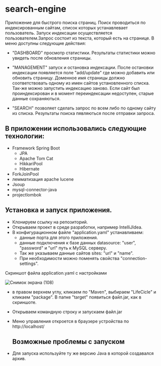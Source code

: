 # search-engine

Приложение для быстрого поиска страниц.
Поиск проводиться по индексированным сайтам, список которых устанавлевает пользователь.
Запуск индексации осуществляется пользователем.Запрос состоит из текста, который есть на странице.
В меню доступны следующие действия:
  - "DASHBOARD" просмотр статистики. Результаты статистики можно увидеть после обновления страницы.  
  - "MANAGEMENT" запуск и остановка индексации. После остановки индексации появляется поле "add/update" где можно добавить или обновить страницу.
  Доменное имя страницы должно соответствовать одному из имен сайтов установленного списка. Так-же можно запустить индексацию заново. Если сайт был
  проиндексирован и в момент переиндексации недоступен, старые данные сохраняються.
   
  - "SEARCH" позволяет сделать запрос по всем либо по одному сайту из списка. Результаты поиска пявляються после отправки запроса.


## В приложении использовались следующие технологии:
  
- Framework Spring Boot
  - JPA
  - Apache Tom Cat
  - HikkariPool
  - Hibernate
- ForkJoinPool
- лемматизация apache lucene
- Jsoup
- mysql-connector-java
- projectlombok
 

## Установка и запуск приложения.
- Клонируем ссылку на репозиторий.
- Открываем проект в среде разработки, например IntelliJIdea.
- В конфигурационном файле "application.yaml" устанавливаем:
  - данные порта для этого приложения. 
  - данные подключения к базе данных  datasource: "user", "password" и "url" путь к MySQL серверу.
  - Так же указываем данные сайтов sites: "url" и "name".
  - При необходимости можно поменять свойства "connection-settings".


Скриншот файла application.yaml с настройками

![Снимок экрана (108)](https://github.com/artem02121985/search-engine/assets/95944672/a78836cf-6e5c-47a6-8694-7381b91ab334)


- в правом верхнем углу, кликаем по "Maven", выбираем "LifeCicle" 
    и кликаем
 "package". В папке "target" появиться файл.jar, как в скриншоте.

- Открываем командную строку и запускаем файл.jar
- Меню управления откроется в браузере устройства по http://localhost/
  
  ## Возможные проблемы с запуском
- Для запуска используйте ту же версию Java в которой создавался архив.
  
  
  
